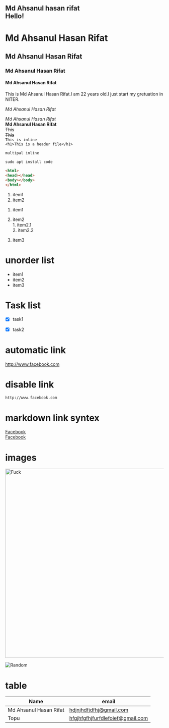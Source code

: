 <!--markdown-->
Md Ahsanul hasan rifat  
Hello!
---

# Md Ahsanul Hasan Rifat
## Md Ahsanul Hasan Rifat
### Md Ahsanul Hasan Rifat
#### Md Ahsanul Hasan Rifat
<p>This is Md Ahsanul Hasan Rifat.I am 22 years old.I just start my gretuation in NITER.</p>
<i>Md Ahsanul Hasan Rifat</i>  

_Md Ahsanul Hasan Rifat_  
__Md Ahsanul Hasan Rifat__  
<del>This</del>  
~~This~~  
`This is inline`  
`<h1>This is a header file</h1>`
```This is 
multipal inline
```  
```
sudo apt install code
```
```html
<html>
<head></head>
<body></body>
</html>
```  
<ol>
<li>item1</li>
<li>item2</li>

</ol>  

1. item1

2. item2      
             1. item2.1  
             2. item2.2  
3. item3      


# unorder list  
- item1  
- item2  
- item3  
# Task list  
- [x] task1  
- [x] task2  



# automatic link  
http://www.facebook.com  


# disable link  

`http://www.facebook.com`

# markdown link syntex  

[Facebook](http://www.facebook.com)  
[Facebook][fblink]

# images  

<img src="./images/b.png" width="600" title="Fuck" />  

![Random](./images/Screenshot%20from%202022-09-01%2018-28-37.png)


# table  

| Name | email |  
|-----------|------------|
|Md Ahsanul Hasan Rifat| hdjnjhdfjdfhj@gmail.com|
|Topu|hfgjhfgfhjfurfdlefoief@gmail.com



[fblink]: http://www.facebook.com

